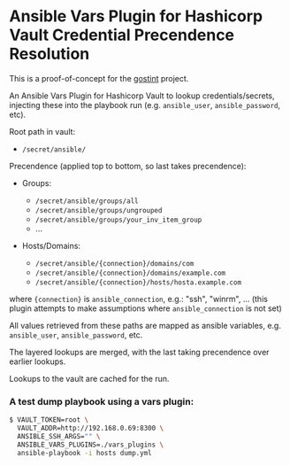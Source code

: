 # Ansible Vars Plugin for Hashicorp Vault Credential Precendence Resolution

This is a proof-of-concept for the [gostint](https://goethite.github.io/gostint/)
project.

An Ansible Vars Plugin for Hashicorp Vault to lookup credentials/secrets,
injecting these into the playbook run (e.g. `ansible_user`, `ansible_password`,
etc).

Root path in vault:

* `/secret/ansible/`

Precendence (applied top to bottom, so last takes precendence):
* Groups:
  * `/secret/ansible/groups/all`
  * `/secret/ansible/groups/ungrouped`
  * `/secret/ansible/groups/your_inv_item_group`
  * ...

* Hosts/Domains:
  * `/secret/ansible/{connection}/domains/com`
  * `/secret/ansible/{connection}/domains/example.com`
  * `/secret/ansible/{connection}/hosts/hosta.example.com`

where `{connection}` is `ansible_connection`, e.g.: "ssh", "winrm", ...
(this plugin attempts to make assumptions where `ansible_connection` is not
set)

All values retrieved from these paths are mapped as ansible variables,
e.g. `ansible_user`, `ansible_password`, etc.

The layered lookups are merged, with the last taking precendence over
earlier lookups.

Lookups to the vault are cached for the run.

### A test dump playbook using a vars plugin:
```bash
$ VAULT_TOKEN=root \
  VAULT_ADDR=http://192.168.0.69:8300 \
  ANSIBLE_SSH_ARGS="" \
  ANSIBLE_VARS_PLUGINS=./vars_plugins \
  ansible-playbook -i hosts dump.yml
```

